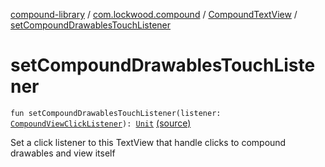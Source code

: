 [compound-library](../../index.md) / [com.lockwood.compound](../index.md) / [CompoundTextView](index.md) / [setCompoundDrawablesTouchListener](./set-compound-drawables-touch-listener.md)

# setCompoundDrawablesTouchListener

`fun setCompoundDrawablesTouchListener(listener: `[`CompoundViewClickListener`](../-compound-view-click-listener/index.md)`): `[`Unit`](https://kotlinlang.org/api/latest/jvm/stdlib/kotlin/-unit/index.html) [(source)](https://github.com/lndmflngs/compound-text-view/tree/master/compound-library/src/main/java/com/lockwood/compound/CompoundTextView.kt#L771)

Set a click listener to this TextView that handle clicks
to compound drawables and view itself

